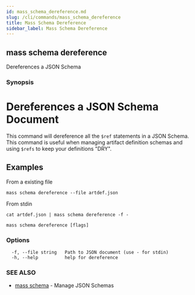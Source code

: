 ```yaml
---
id: mass_schema_dereference.md
slug: /cli/commands/mass_schema_dereference
title: Mass Schema Dereference
sidebar_label: Mass Schema Dereference
---
```

## mass schema dereference

Dereferences a JSON Schema

### Synopsis

# Dereferences a JSON Schema Document

This command will dereference all the `$ref` statements in a JSON Schema. This command is useful when managing artifact definition schemas and using `$refs` to keep your definitions "DRY".

## Examples

From a existing file

```shell
mass schema dereference --file artdef.json
```

From stdin

```shell
cat artdef.json | mass schema dereference -f -
```

```
mass schema dereference [flags]
```

### Options

```
  -f, --file string   Path to JSON document (use - for stdin)
  -h, --help          help for dereference
```

### SEE ALSO

* [mass schema](/cli/commands/mass_schema)	 - Manage JSON Schemas
